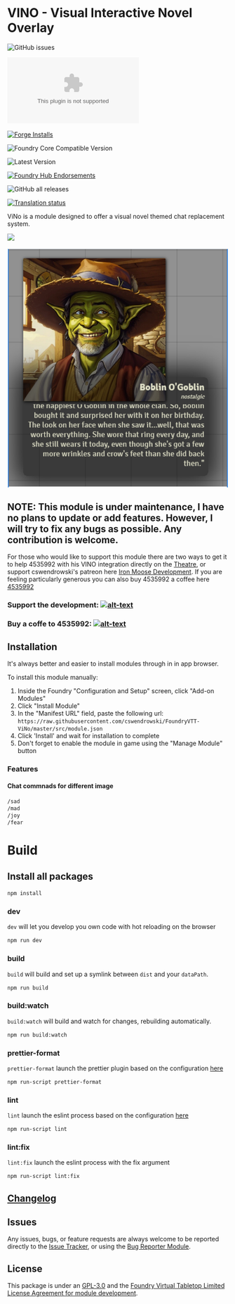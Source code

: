 # VINO - Visual Interactive Novel Overlay


![GitHub issues](https://img.shields.io/github/issues-raw/cswendrowski/FoundryVTT-ViNo?style=for-the-badge)

![Latest Release Download Count](https://img.shields.io/github/downloads/cswendrowski/FoundryVTT-ViNo/latest/module.zip?color=2b82fc&label=DOWNLOADS&style=for-the-badge)

[![Forge Installs](https://img.shields.io/badge/dynamic/json?label=Forge%20Installs&query=package.installs&suffix=%25&url=https%3A%2F%2Fforge-vtt.com%2Fapi%2Fbazaar%2Fpackage%2Fvino&colorB=006400&style=for-the-badge)](https://forge-vtt.com/bazaar#package=vino)

![Foundry Core Compatible Version](https://img.shields.io/badge/dynamic/json.svg?url=https%3A%2F%2Fraw.githubusercontent.com%2Fcswendrowski%2FFoundryVTT-ViNo%2Fmaster%2Fsrc%2Fmodule.json&label=Foundry%20Version&query=$.compatibility.verified&colorB=orange&style=for-the-badge)

![Latest Version](https://img.shields.io/badge/dynamic/json.svg?url=https%3A%2F%2Fraw.githubusercontent.com%2Fcswendrowski%2FFoundryVTT-ViNo%2Fmaster%2Fsrc%2Fmodule.json&label=Latest%20Release&prefix=v&query=$.version&colorB=red&style=for-the-badge)

[![Foundry Hub Endorsements](https://img.shields.io/endpoint?logoColor=white&url=https%3A%2F%2Fwww.foundryvtt-hub.com%2Fwp-json%2Fhubapi%2Fv1%2Fpackage%2Fvino%2Fshield%2Fendorsements&style=for-the-badge)](https://www.foundryvtt-hub.com/package/vino/)

![GitHub all releases](https://img.shields.io/github/downloads/cswendrowski/FoundryVTT-ViNo/total?style=for-the-badge)

[![Translation status](https://weblate.foundryvtt-hub.com/widgets/vino/-/287x66-black.png)](https://weblate.foundryvtt-hub.com/engage/vino/)


ViNo is a module designed to offer a visual novel themed chat replacement system. 

![](wiki/images/preview_video_vino.gif)


![](wiki/images/preview_vino_1.png)

## NOTE: This module is **under maintenance**, I have no plans to update or add features. However, I will try to fix any bugs as possible. Any contribution is welcome.

For those who would like to support this module there are two ways to get it to help 4535992 with his VINO integration directly on the [Theatre](https://github.com/League-of-Foundry-Developers/fvtt-module-theatre), or support cswendrowski's patreon here [Iron Moose Development](https://www.patreon.com/ironmoose/posts).
If you are feeling particularly generous you can also buy 4535992 a coffee here [4535992](https://www.patreon.com/p4535992)

### Support the development: [![alt-text](https://img.shields.io/badge/-Patreon-%23ff424d?style=for-the-badge)](https://www.patreon.com/ironmoose)

### Buy a coffe to 4535992: [![alt-text](https://img.shields.io/badge/-Patreon-%23ff424d?style=for-the-badge)](https://www.patreon.com/p4535992)

## Installation

It's always better and easier to install modules through in in app browser.

To install this module manually:
1. Inside the Foundry "Configuration and Setup" screen, click "Add-on Modules"
2. Click "Install Module"
3. In the "Manifest URL" field, paste the following url:
`https://raw.githubusercontent.com/cswendrowski/FoundryVTT-ViNo/master/src/module.json`
4. Click 'Install' and wait for installation to complete
5. Don't forget to enable the module in game using the "Manage Module" button

### Features

#### Chat commnads for different image

```
/sad
/mad
/joy
/fear
```

# Build

## Install all packages

```bash
npm install
```

### dev

`dev` will let you develop you own code with hot reloading on the browser

```bash
npm run dev
```

### build

`build` will build and set up a symlink between `dist` and your `dataPath`.

```bash
npm run build
```

### build:watch

`build:watch` will build and watch for changes, rebuilding automatically.

```bash
npm run build:watch
```

### prettier-format

`prettier-format` launch the prettier plugin based on the configuration [here](./.prettierrc)

```bash
npm run-script prettier-format
```

### lint

`lint` launch the eslint process based on the configuration [here](./.eslintrc.json)

```bash
npm run-script lint
```

### lint:fix

`lint:fix` launch the eslint process with the fix argument

```bash
npm run-script lint:fix
```


## [Changelog](./changelog.md)

## Issues

Any issues, bugs, or feature requests are always welcome to be reported directly to the [Issue Tracker](https://github.com/cswendrowski/FoundryVTT-ViNo/issues ), or using the [Bug Reporter Module](https://foundryvtt.com/packages/bug-reporter/).

## License

This package is under an [GPL-3.0](LICENSE) and the [Foundry Virtual Tabletop Limited License Agreement for module development](https://foundryvtt.com/article/license/).
